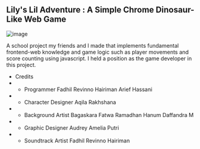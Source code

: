 ## Lily's Lil Adventure : A Simple Chrome Dinosaur-Like Web Game
![image](https://github.com/eggboixd/LilysLilAdventure/assets/92006376/75ef654b-ca53-4da8-8443-91f19e922ff6)

A school project my friends and I made that implements fundamental frontend-web knowledge and game logic such as player movements and score counting using javascript. I held a position as the game developer in this project.

* Credits
* - Programmer
    Fadhil Revinno Hairiman
    Arief Hassani
* - Character Designer
    Aqila Rakhshana
* - Background Artist
    Bagaskara Fatwa Ramadhan
    Hanum Daffandra M
* - Graphic Designer
    Audrey Amelia Putri
* - Soundtrack Artist
    Fadhil Revinno Hairiman
